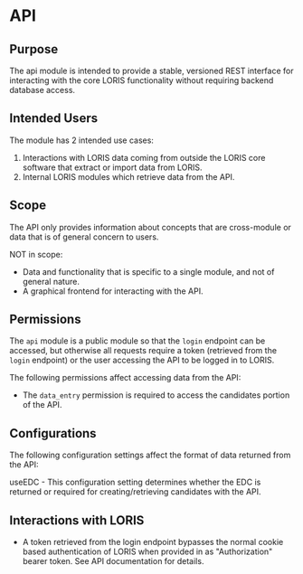 # API

## Purpose

The api module is intended to provide a stable, versioned REST interface
for interacting with the core LORIS functionality without requiring backend
database access.

## Intended Users

The module has 2 intended use cases:
1. Interactions with LORIS data coming from outside the LORIS core
   software that extract or import data from LORIS.
2. Internal LORIS modules which retrieve data from the API.

## Scope

The API only provides information about concepts that are cross-module
or data that is of general concern to users. 

NOT in scope:

- Data and functionality that is specific to a single module, and not of general
  nature.
- A graphical frontend for interacting with the API.

## Permissions

The `api` module is a public module so that the `login` endpoint can be accessed,
but otherwise all requests require a token (retrieved from the `login` endpoint)
or the user accessing the API to be logged in to LORIS.

The following permissions affect accessing data from the API:
- The `data_entry` permission is required to access the candidates portion of
  the API.

## Configurations

The following configuration settings affect the format of data returned from
the API:

useEDC - This configuration setting determines whether the EDC is returned
  or required for creating/retrieving candidates with the API.

## Interactions with LORIS

- A token retrieved from the login endpoint bypasses the normal cookie based
  authentication of LORIS when provided in as "Authorization" bearer token. See
  API documentation for details.
